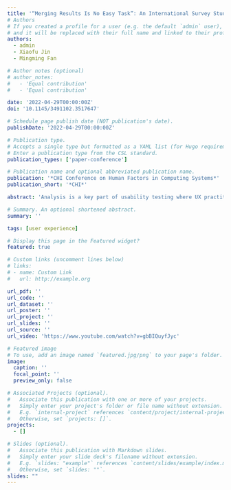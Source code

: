 ```yaml
---
title: '“Merging Results Is No Easy Task”: An International Survey Study of Collaborative Data Analysis Practices Among UX Practitioners'
# Authors
# If you created a profile for a user (e.g. the default `admin` user), write the username (folder name) here
# and it will be replaced with their full name and linked to their profile.
authors:
  - admin
  - Xiaofu Jin
  - Mingming Fan

# Author notes (optional)
# author_notes:
#   - 'Equal contribution'
#   - 'Equal contribution'

date: '2022-04-29T00:00:00Z'
doi: '10.1145/3491102.3517647'

# Schedule page publish date (NOT publication's date).
publishDate: '2022-04-29T00:00:00Z'

# Publication type.
# Accepts a single type but formatted as a YAML list (for Hugo requirements).
# Enter a publication type from the CSL standard.
publication_types: ['paper-conference']

# Publication name and optional abbreviated publication name.
publication: '*CHI Conference on Human Factors in Computing Systems*'
publication_short: '*CHI*'

abstract: 'Analysis is a key part of usability testing where UX practitioners seek to identify usability problems and generate redesign suggestions. Although previous research reported how analysis was conducted, the findings were typically focused on individual analysis or based on a small number of professionals in specific geographic regions. We conducted an online international survey of 279 UX practitioners on their practices and challenges while collaborating during data analysis. We found that UX practitioners were often under time pressure to conduct analysis and adopted three modes of collaboration: independently analyze different portions of the data and then collaborate, collaboratively analyze the session with little or no independent analysis, and independently analyze the same set of data and then collaborate. Moreover, most encountered challenges related to lack of resources, disagreements with colleagues regarding usability problems, and difficulty merging analysis from multiple practitioners. We discuss design implications to better support collaborative data analysis.'

# Summary. An optional shortened abstract.
summary: ''

tags: [user experience]

# Display this page in the Featured widget?
featured: true

# Custom links (uncomment lines below)
# links:
# - name: Custom Link
#   url: http://example.org

url_pdf: ''
url_code: ''
url_dataset: ''
url_poster: ''
url_project: ''
url_slides: ''
url_source: ''
url_video: 'https://www.youtube.com/watch?v=gbBIQuyfJyc'

# Featured image
# To use, add an image named `featured.jpg/png` to your page's folder.
image:
  caption: ''
  focal_point: ''
  preview_only: false

# Associated Projects (optional).
#   Associate this publication with one or more of your projects.
#   Simply enter your project's folder or file name without extension.
#   E.g. `internal-project` references `content/project/internal-project/index.md`.
#   Otherwise, set `projects: []`.
projects:
  - []

# Slides (optional).
#   Associate this publication with Markdown slides.
#   Simply enter your slide deck's filename without extension.
#   E.g. `slides: "example"` references `content/slides/example/index.md`.
#   Otherwise, set `slides: ""`.
slides: ""
---
```


<!-- {{% callout note %}}
Click the _Cite_ button above to demo the feature to enable visitors to import publication metadata into their reference management software.
{{% /callout %}}

{{% callout note %}}
Create your slides in Markdown - click the _Slides_ button to check out the example.
{{% /callout %}}

Add the publication's **full text** or **supplementary notes** here. You can use rich formatting such as including [code, math, and images](https://docs.hugoblox.com/content/writing-markdown-latex/). -->
